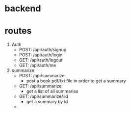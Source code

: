 # backend

# routes
1. Auth
    - POST: /api/auth/signup
    - POST: /api/auth/login
    - GET:  /api/auth/logout
    - GET:  /api/auth/me
2. summarize
    - POST: /api/summarize
        - post a book pdf/txt file in order to get a summary
    - GET:  /api/summarize
        - get a list of all summaries
    - GET:  /api/summarize/:id
        - get a summary by id
    - 